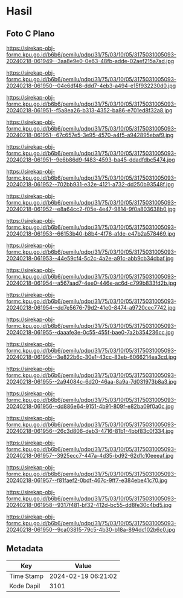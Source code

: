 # Hasil

## Foto C Plano

https://sirekap-obj-formc.kpu.go.id/b6b6/pemilu/pdpr/31/75/03/10/05/3175031005093-20240218-061949--3aa8e9e0-0e63-48fb-adde-02aef215a7ad.jpg

https://sirekap-obj-formc.kpu.go.id/b6b6/pemilu/pdpr/31/75/03/10/05/3175031005093-20240218-061950--04e6df48-ddd7-4eb3-a494-e15f932230d0.jpg

https://sirekap-obj-formc.kpu.go.id/b6b6/pemilu/pdpr/31/75/03/10/05/3175031005093-20240218-061951--f5a8ea26-b313-4352-ba86-e701ed8f32a8.jpg

https://sirekap-obj-formc.kpu.go.id/b6b6/pemilu/pdpr/31/75/03/10/05/3175031005093-20240218-061951--67c657e5-3e95-4570-a4f5-a942895ebaf9.jpg

https://sirekap-obj-formc.kpu.go.id/b6b6/pemilu/pdpr/31/75/03/10/05/3175031005093-20240218-061951--9e6b86d9-f483-4593-ba45-ddadfdbc5474.jpg

https://sirekap-obj-formc.kpu.go.id/b6b6/pemilu/pdpr/31/75/03/10/05/3175031005093-20240218-061952--702bb931-e32e-4121-a732-dd250b93548f.jpg

https://sirekap-obj-formc.kpu.go.id/b6b6/pemilu/pdpr/31/75/03/10/05/3175031005093-20240218-061952--e8a64cc2-f05e-4e47-9814-9f0a803638b0.jpg

https://sirekap-obj-formc.kpu.go.id/b6b6/pemilu/pdpr/31/75/03/10/05/3175031005093-20240218-061953--66153b40-b8b4-4f76-a1de-e47b2a578469.jpg

https://sirekap-obj-formc.kpu.go.id/b6b6/pemilu/pdpr/31/75/03/10/05/3175031005093-20240218-061953--44e59cf4-5c2c-4a2e-a91c-abb9cb34cbaf.jpg

https://sirekap-obj-formc.kpu.go.id/b6b6/pemilu/pdpr/31/75/03/10/05/3175031005093-20240218-061954--a567aad7-4ee0-446e-ac6d-c799b833fd2b.jpg

https://sirekap-obj-formc.kpu.go.id/b6b6/pemilu/pdpr/31/75/03/10/05/3175031005093-20240218-061954--dd7e5676-79d2-41e0-8474-a9720cec7742.jpg

https://sirekap-obj-formc.kpu.go.id/b6b6/pemilu/pdpr/31/75/03/10/05/3175031005093-20240218-061955--daaafe3e-0c55-455f-bae0-7a2b354236cc.jpg

https://sirekap-obj-formc.kpu.go.id/b6b6/pemilu/pdpr/31/75/03/10/05/3175031005093-20240218-061955--3e822b6c-30e1-43cc-83eb-6066214ea3cd.jpg

https://sirekap-obj-formc.kpu.go.id/b6b6/pemilu/pdpr/31/75/03/10/05/3175031005093-20240218-061955--2a94084c-6d20-46aa-8a9a-7d031973b8a3.jpg

https://sirekap-obj-formc.kpu.go.id/b6b6/pemilu/pdpr/31/75/03/10/05/3175031005093-20240218-061956--dd886e64-9151-4b91-809f-e82ba09f0a0c.jpg

https://sirekap-obj-formc.kpu.go.id/b6b6/pemilu/pdpr/31/75/03/10/05/3175031005093-20240218-061956--26c3d806-deb3-4716-81b1-4bbf83c0f334.jpg

https://sirekap-obj-formc.kpu.go.id/b6b6/pemilu/pdpr/31/75/03/10/05/3175031005093-20240218-061957--3925ecc7-447a-4d35-bd92-62d1c10eeeaf.jpg

https://sirekap-obj-formc.kpu.go.id/b6b6/pemilu/pdpr/31/75/03/10/05/3175031005093-20240218-061957--f81faef2-0bdf-467c-9ff7-e384ebe41c70.jpg

https://sirekap-obj-formc.kpu.go.id/b6b6/pemilu/pdpr/31/75/03/10/05/3175031005093-20240218-061958--9317f481-bf32-412d-bc55-dd8fe30c4bd5.jpg

https://sirekap-obj-formc.kpu.go.id/b6b6/pemilu/pdpr/31/75/03/10/05/3175031005093-20240218-061950--9ca03815-79c5-4b30-b18a-894dc102b6c0.jpg


## Metadata

| Key        | Value               |
| ---------- | ------------------- |
| Time Stamp | 2024-02-19 06:21:02 |
| Kode Dapil | 3101                |



